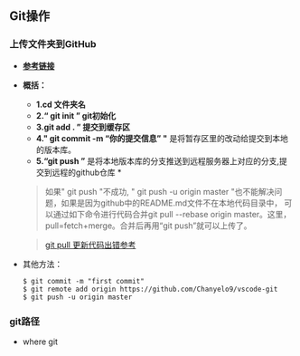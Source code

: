 ## Git操作
### 上传文件夹到GitHub

* **[参考链接](https://blog.csdn.net/jojowei/article/details/89008657)**
* **概括：**
  * **1.cd 文件夹名**
  * **2.“ git init ” git初始化**
  * **3.git add . ” 提交到缓存区**
  * **4." git commit -m “你的提交信息” "** 是将暂存区里的改动给提交到本地的版本库。
  * **5.“git push ”** 是将本地版本库的分支推送到远程服务器上对应的分支,提交到远程的github仓库 * 
  > 如果" git push "不成功, " git push -u origin master "也不能解决问题，如果是因为github中的README.md文件不在本地代码目录中， 可以通过如下命令进行代码合并git pull --rebase origin master。这里，pull=fetch+merge。合并后再用“git push”就可以上传了。

  > [git pull 更新代码出错参考](https://blog.csdn.net/yjw123456/article/details/119696726)

* 其他方法：
  ```
  $ git commit -m "first commit"
  $ git remote add origin https://github.com/Chanyelo9/vscode-git
  $ git push -u origin master
  ```


### git路径
* where git




